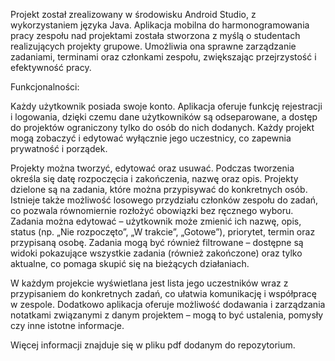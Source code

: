 Projekt został zrealizowany w środowisku Android Studio, z wykorzystaniem języka Java. Aplikacja mobilna do harmonogramowania pracy zespołu nad projektami została stworzona z myślą o studentach realizujących projekty grupowe. Umożliwia ona 
sprawne zarządzanie zadaniami, terminami oraz członkami zespołu, zwiększając 
przejrzystość i efektywność pracy.

Funkcjonalności:  

Każdy użytkownik posiada swoje konto. Aplikacja oferuje funkcję rejestracji i logowania, 
dzięki czemu dane użytkowników są odseparowane, a dostęp do projektów ograniczony tylko 
do osób do nich dodanych. Każdy projekt mogą zobaczyć i edytować wyłącznie jego 
uczestnicy, co zapewnia prywatność i porządek.

Projekty można tworzyć, edytować oraz usuwać. Podczas tworzenia określa się datę 
rozpoczęcia i zakończenia, nazwę oraz opis. Projekty dzielone są na zadania, które można 
przypisywać do konkretnych osób. Istnieje także możliwość losowego przydziału członków
zespołu do zadań, co pozwala równomiernie rozłożyć obowiązki bez ręcznego wyboru.
Zadania można edytować – użytkownik może zmienić ich nazwę, opis, status (np. „Nie 
rozpoczęto”, „W trakcie”, „Gotowe”), priorytet, termin oraz przypisaną osobę. Zadania mogą 
być również filtrowane – dostępne są widoki pokazujące wszystkie zadania (również 
zakończone) oraz tylko aktualne, co pomaga skupić się na bieżących działaniach.

W każdym projekcie wyświetlana jest lista jego uczestników wraz z przypisaniem do 
konkretnych zadań, co ułatwia komunikację i współpracę w zespole. Dodatkowo aplikacja 
oferuje możliwość dodawania i zarządzania notatkami związanymi z danym projektem –
mogą to być ustalenia, pomysły czy inne istotne informacje.

Więcej informacji znajduje się w pliku pdf dodanym do repozytorium.
